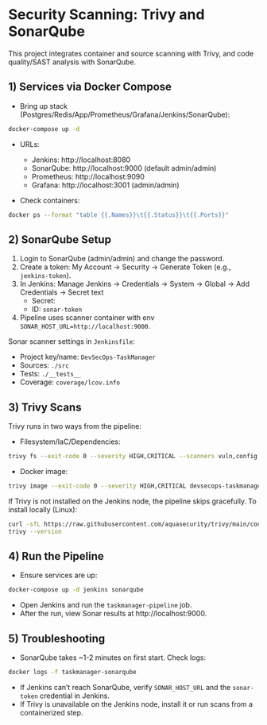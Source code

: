 # Security Scanning: Trivy and SonarQube

This project integrates container and source scanning with Trivy, and code quality/SAST analysis with SonarQube.

## 1) Services via Docker Compose

- Bring up stack (Postgres/Redis/App/Prometheus/Grafana/Jenkins/SonarQube):

```bash
docker-compose up -d
```

- URLs:
  - Jenkins: http://localhost:8080
  - SonarQube: http://localhost:9000 (default admin/admin)
  - Prometheus: http://localhost:9090
  - Grafana: http://localhost:3001 (admin/admin)

- Check containers:

```bash
docker ps --format "table {{.Names}}\t{{.Status}}\t{{.Ports}}"
```

## 2) SonarQube Setup

1. Login to SonarQube (admin/admin) and change the password.
2. Create a token: My Account → Security → Generate Token (e.g., `jenkins-token`).
3. In Jenkins: Manage Jenkins → Credentials → System → Global → Add Credentials → Secret text
   - Secret: <your sonar token>
   - ID: `sonar-token`
4. Pipeline uses scanner container with env `SONAR_HOST_URL=http://localhost:9000`.

Sonar scanner settings in `Jenkinsfile`:
- Project key/name: `DevSecOps-TaskManager`
- Sources: `./src`
- Tests: `./__tests__`
- Coverage: `coverage/lcov.info`

## 3) Trivy Scans

Trivy runs in two ways from the pipeline:

- Filesystem/IaC/Dependencies:
```bash
trivy fs --exit-code 0 --severity HIGH,CRITICAL --scanners vuln,config .
```
- Docker image:
```bash
trivy image --exit-code 0 --severity HIGH,CRITICAL devsecops-taskmanager-app:${BUILD_NUMBER}
```

If Trivy is not installed on the Jenkins node, the pipeline skips gracefully. To install locally (Linux):

```bash
curl -sfL https://raw.githubusercontent.com/aquasecurity/trivy/main/contrib/install.sh | sh -s -- -b /usr/local/bin
trivy --version
```

## 4) Run the Pipeline

- Ensure services are up:
```bash
docker-compose up -d jenkins sonarqube
```
- Open Jenkins and run the `taskmanager-pipeline` job.
- After the run, view Sonar results at http://localhost:9000.

## 5) Troubleshooting

- SonarQube takes ~1-2 minutes on first start. Check logs:
```bash
docker logs -f taskmanager-sonarqube
```
- If Jenkins can’t reach SonarQube, verify `SONAR_HOST_URL` and the `sonar-token` credential in Jenkins.
- If Trivy is unavailable on the Jenkins node, install it or run scans from a containerized step.
